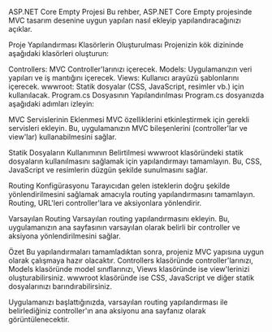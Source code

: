 ASP.NET Core Empty Projesi
Bu rehber, ASP.NET Core Empty projesinde MVC tasarım desenine uygun yapıları nasıl ekleyip yapılandıracağınızı açıklar.

Proje Yapılandırması
Klasörlerin Oluşturulması
Projenizin kök dizininde aşağıdaki klasörleri oluşturun:

Controllers: MVC Controller'larınızı içerecek.
Models: Uygulamanızın veri yapıları ve iş mantığını içerecek.
Views: Kullanıcı arayüzü şablonlarını içerecek.
wwwroot: Statik dosyalar (CSS, JavaScript, resimler vb.) için kullanılacak.
Program.cs Dosyasının Yapılandırılması
Program.cs dosyanızda aşağıdaki adımları izleyin:

MVC Servislerinin Eklenmesi
MVC özelliklerini etkinleştirmek için gerekli servisleri ekleyin. Bu, uygulamanızın MVC bileşenlerini (controller'lar ve view'lar) kullanabilmesini sağlar.

Statik Dosyaların Kullanımının Belirtilmesi
wwwroot klasöründeki statik dosyaların kullanılmasını sağlamak için yapılandırmayı tamamlayın. Bu, CSS, JavaScript ve resimlerin düzgün şekilde sunulmasını sağlar.

Routing Konfigürasyonu
Tarayıcıdan gelen isteklerin doğru şekilde yönlendirilmesini sağlamak amacıyla routing yapılandırmasını tamamlayın. Routing, URL'leri controller'lara ve aksiyonlara yönlendirir.

Varsayılan Routing
Varsayılan routing yapılandırmasını ekleyin. Bu, uygulamanızın ana sayfasının varsayılan olarak belirli bir controller ve aksiyona yönlendirilmesini sağlar.

Özet
Bu yapılandırmaları tamamladıktan sonra, projeniz MVC yapısına uygun olarak çalışmaya hazır olacaktır. Controllers klasöründe controller'larınızı, Models klasöründe model sınıflarınızı, Views klasöründe ise view'lerinizi oluşturabilirsiniz. wwwroot klasöründe ise CSS, JavaScript ve diğer statik dosyalarınızı barındırabilirsiniz.

Uygulamanızı başlattığınızda, varsayılan routing yapılandırması ile belirlediğiniz controller'ın ana aksiyonu ana sayfanız olarak görüntülenecektir.

